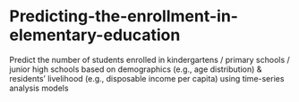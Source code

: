 # Predicting-the-enrollment-in-elementary-education
Predict the number of students enrolled in kindergartens / primary schools / junior high schools based on demographics (e.g., age distribution) &amp; residents’ livelihood (e.g., disposable income per capita) using time-series analysis models 
